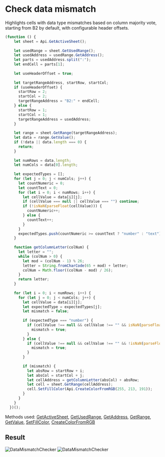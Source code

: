 # Check data mismatch

Highlights cells with data type mismatches based on column majority vote, starting from B2 by default, with configurable header offsets.

```ts
(function () {
    let sheet = Api.GetActiveSheet();
  
    let usedRange = sheet.GetUsedRange();
    let usedAddress = usedRange.GetAddress();
    let parts = usedAddress.split(":");
    let endCell = parts[1];
  
    let useHeaderOffset = true;
  
    let targetRangeAddress, startRow, startCol;
    if (useHeaderOffset) {
      startRow = 2;
      startCol = 2;
      targetRangeAddress = "B2:" + endCell;
    } else {
      startRow = 1;
      startCol = 1;
      targetRangeAddress = usedAddress;
    }
  
    let range = sheet.GetRange(targetRangeAddress);
    let data = range.GetValue();
    if (!data || data.length === 0) {
      return;
    }
  
    let numRows = data.length;
    let numCols = data[0].length;
  
    let expectedTypes = [];
    for (let j = 0; j < numCols; j++) {
      let countNumeric = 0;
      let countText = 0;
      for (let i = 0; i < numRows; i++) {
        let cellValue = data[i][j];
        if (cellValue === null || cellValue === "") continue;
        if (!isNaN(parseFloat(cellValue))) {
          countNumeric++;
        } else {
          countText++;
        }
      }
      expectedTypes.push(countNumeric >= countText ? "number" : "text");
    }
  
    function getColumnLetter(colNum) {
      let letter = "";
      while (colNum > 0) {
        let mod = (colNum - 1) % 26;
        letter = String.fromCharCode(65 + mod) + letter;
        colNum = Math.floor((colNum - mod) / 26);
      }
      return letter;
    }
  
    for (let i = 0; i < numRows; i++) {
      for (let j = 0; j < numCols; j++) {
        let cellValue = data[i][j];
        let expectedType = expectedTypes[j];
        let mismatch = false;
  
        if (expectedType === "number") {
          if (cellValue !== null && cellValue !== "" && isNaN(parseFloat(cellValue))) {
            mismatch = true;
          }
        } else {
          if (cellValue !== null && cellValue !== "" && !isNaN(parseFloat(cellValue))) {
            mismatch = true;
          }
        }
  
        if (mismatch) {
          let absRow = startRow + i;
          let absCol = startCol + j;
          let cellAddress = getColumnLetter(absCol) + absRow;
          let cell = sheet.GetRange(cellAddress);
          cell.SetFillColor(Api.CreateColorFromRGB(255, 213, 191));
        }
      }
    }
  })();
```

Methods used: [GetActiveSheet](/docs/office-api/usage-api/spreadsheet-api/Api/Methods/GetActiveSheet.md), [GetUsedRange](/docs/office-api/usage-api/spreadsheet-api/ApiWorksheet/Methods/GetUsedRange.md), [GetAddress](/docs/office-api/usage-api/spreadsheet-api/ApiRange/Methods/GetAddress.md), [GetRange](/docs/office-api/usage-api/spreadsheet-api/ApiWorksheet/Methods/GetRange.md), [GetValue](/docs/office-api/usage-api/spreadsheet-api/ApiRange/Methods/GetValue.md), [SetFillColor](/docs/office-api/usage-api/spreadsheet-api/ApiRange/Methods/SetFillColor.md), [CreateColorFromRGB](/docs/office-api/usage-api/spreadsheet-api/Api/Methods/CreateColorFromRGB.md)

## Result

![DataMismatchChecker](/assets/images/plugins/data-mismatch-checker.png#gh-light-mode-only)
![DataMismatchChecker](/assets/images/plugins/data-mismatch-checker.dark.png#gh-dark-mode-only)
